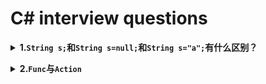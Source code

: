# C# interview questions

<!-- 
// 0️⃣ 1️⃣ 2️⃣ 3️⃣ 4️⃣ 5️⃣ 6️⃣ 7️⃣ 8️⃣ 9️⃣
-->
<b><details><summary>1.`String s;`和`String s=null;`和`String s="a";`有什么区别？</summary></b>

参考答案：

`String s`;该语句表示只是声明了一个引用变量,但是并没有初始化引用,所以对变量`s`的任何操作(除了初始化赋值外) 都将引发异常. 

`String s=null;` 表示未申请任何内存资源，即些语句表示声明了一个引用变量并初始化引用,但是该引用没有指向任何对象.但可以把它作为参数传递或其它使用,但是不能调用它作为对象的方法

`String s="";` 表示申请了**内存资源**，但资源空间值为空。该语句表示声明并引用到一个对象,只不过这个对象为0个字节.所以既然有了对象,就可以调用对象的方法
注意：`""` 也是字符串
`String s = String.Empty` 与 `String s=""`; 是完全相同的

`String s;`不给初始值默认为`null`，成员变量

`String s = null;`等同于`String s`;

如果定义为**局部变量**(如在方法中定义，必须给其赋初始值)，`String s=null;String s="";`都行。

`String s = ""`与`String s = null`还是有区别的，我们平常做字符串空值判断的时候都会对两者进行判断
`if("".equals(s) && s==null)`

</details>

<b><details><summary>2.`Func`与`Action`</summary>
 
 参考答案：
 
 * [`Func`](https://docs.microsoft.com/en-us/dotnet/api/system.func-2?view=net-5.0)是.NET里面的内置委托，它有很多重载,返回类型为`TResult`的委托,可传入参数，也可不传，通过重载实现

 *  [`Action<T>`](https://docs.microsoft.com/en-us/dotnet/api/system.action-1?view=net-5.0) 委托：传入参数为T，没有返回类型。

 两者最大的区别在于 `Func` 有返回类型； `Actiion` 没有返回类型

下面讲一些用法吧

以下是一段平时调用委托的方法

```C#
// 声明委托方法，string说明适用于这个委托的方法的返回类型是string类型，委托名Say后面没有参数，说明对应的方法也就没有传入参数。
private delegate string Say();

// 适用于该委托的方法
public static string SayHello()
{
    return "Hello";
}

static void Main(string[] args)
{
    Say say = SayHello;
    // 调用委托
    Console.WriteLine(say());
}
```

问题：这里先声明委托，然后再将方法传给该委托。有没有办法可以不定义委托变量呢？
答案是肯定的，我们可以用`Func`.

`Func`是.NET里面的内置委托，它有很多重载。

`Func<TResult>`：没有传入参数，返回类型为`TResult`的委托。就像我们上面的`Say`委托，就可以用`Func<string>`来替代，调用如下：

```C#
static void Main(string[] args)
{
    Func<string> say = SayHello;
    //Say say = SayHello;
    Console.WriteLine(say());
}
```

看起来变简单了吧。看一下`Func`别的重载。

* `Func<T, TResult>`委托：有一个传入参数`T`，返回类型为`TResult`的委托。如：

```C#
//委托 传入参数类型为string,方法返回类型为int
Func<string, int> a = Count;
//对应方法
public int Count(string num)
{
    return Convert.ToInt32(num);
}
```

* `Func<T1, T2, TResult>` 委托：有两个传入参数：`T1`与`T2`，返回类型为`TResult`。

类似的还有`Func(T1, T2, T3, TResult)` 委托、`Func(T1, T2, T3, T4, TResult)` 委托等。用法差不多，都是前面为方法的传入参数，最后一个为方法的返回类型。

`Func`也可以与**匿名方法**一起使用如：

```C#
public static void Main()
{
    Func<string, int, string[]> extractMeth = delegate(string s, int i)
    {
        char[] delimiters = new char[] { ' ' };
        return i > 0 ? s.Split(delimiters, i) : s.Split(delimiters);
    };

    string title = "The Scarlet Letter";
    // Use Func instance to call ExtractWords method and display result
    foreach (string word in extractMeth(title, 5))
        Console.WriteLine(word);
}
```

同样它也可以接 `lambda` 表达式

```C#
public static void Main()
{
    char[] separators = new char[] {' '};
    Func<string, int, string[]> extract = (s, i) => 
        i > 0 ? s.Split(separators, i) : s.Split(separators) ;

    string title = "The Scarlet Letter";
    // Use Func instance to call ExtractWords method and display result
    foreach (string word in extract(title, 5))
        Console.WriteLine(word);
}
```

`Func`都是有返回类型的，如果我们的方法没有返回类型时候可以使用`Action`。

`Action`委托：没有传入参数，也没有返回类型，即 `void`。如：

```C#
static void Main(string[] args)
{
    Action say = SayHello;
    say();
}

public static void SayHello( )
{
    Console.WriteLine("Say Hello");
}
```

`Action<T>` 委托：传入参数为 `T`，没有返回类型。如：

```C#
static void Main(string[] args)
{
    Action<string> say = SayHello;
    say("Hello");
}
public static void SayHello(string word )
{
    Console.WriteLine(word);
}
```

`Action<T1, T2>` 委托:两个传入参数，分别为`T1`与`T2`，没有返回类型。

`Action`同样的还有许多其它重载，每个重载用法一样，只是方法的传入参数数量不一样。

其实`Action`与`Func`的用法差不多，差别只是一个有返回类型，一个没有返回类型，当然`Action`也可以接**匿名方法**和**Lambda**表达式。

```C#
static void Main(string[] args)
{
    Action<string> say = delegate(string word)
    {
        Console.WriteLine(word);
    };
    say("Hello Word");
}
```

Lambda表达式

```C#
static void Main(string[] args)
{
    Action<string> say = s => Console.WriteLine(s);
    say("Hello Word");
}
```

</details>



